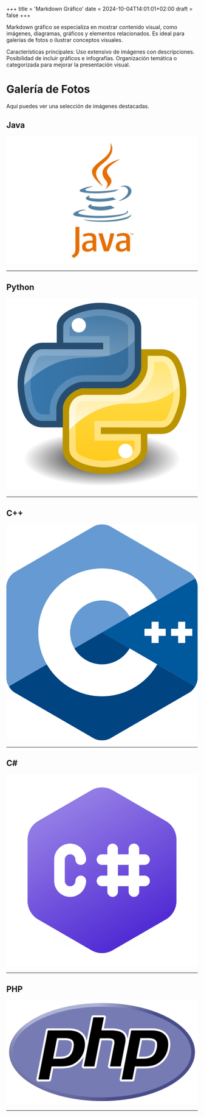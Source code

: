 +++
title = 'Markdown Gráfico'
date = 2024-10-04T14:01:01+02:00
draft = false
+++

Markdown gráfico se especializa en mostrar contenido visual, como imágenes, diagramas, gráficos y elementos relacionados. Es ideal para galerías de fotos o ilustrar conceptos visuales.

Características principales:
Uso extensivo de imágenes con descripciones.
Posibilidad de incluir gráficos e infografías.
Organización temática o categorizada para mejorar la presentación visual.

# Galería de Fotos

Aquí puedes ver una selección de imágenes destacadas.

## Java

![Java](java.jpg)

---

## Python

![Python](python.png)

---

## C++

![C++](c++.png)

---

## C#

![C#](cc.png)

---

## PHP

![PHP](php.png)

---
